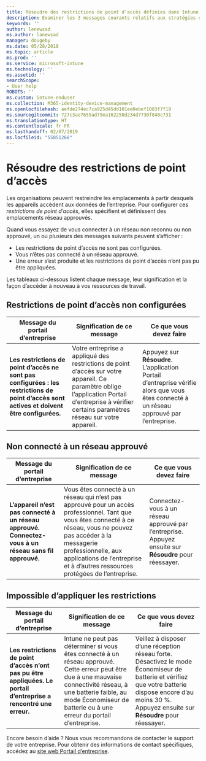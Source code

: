 ```yaml
---
title: Résoudre des restrictions de point d’accès définies dans Intune
description: Examiner les 3 messages courants relatifs aux stratégies de restriction de point d’accès d’Intune et découvrir comment les résoudre
keywords: ''
author: lenewsad
ms.author: lanewsad
manager: dougeby
ms.date: 05/28/2018
ms.topic: article
ms.prod: ''
ms.service: microsoft-intune
ms.technology: ''
ms.assetid: ''
searchScope:
- User help
ROBOTS: ''
ms.custom: intune-enduser
ms.collection: M365-identity-device-management
ms.openlocfilehash: aefde274ec7ca925d45dd101ee0ebef1083f7f19
ms.sourcegitcommit: 727c3ae7659ad79ea162250d234d7730f840c731
ms.translationtype: HT
ms.contentlocale: fr-FR
ms.lasthandoff: 02/07/2019
ms.locfileid: "55851268"
---
```

# <a name="resolve-access-point-restrictions"></a>Résoudre des restrictions de point d’accès

Les organisations peuvent restreindre les emplacements à partir desquels les appareils accèdent aux données de l’entreprise.
Pour configurer ces *restrictions de point d’accès*, elles spécifient et définissent des emplacements réseau approuvés.  

Quand vous essayez de vous connecter à un réseau non reconnu ou non approuvé, un ou plusieurs des messages suivants peuvent s’afficher :

* Les restrictions de point d’accès ne sont pas configurées.
* Vous n’êtes pas connecté à un réseau approuvé.
* Une erreur s’est produite et les restrictions de point d’accès n’ont pas pu être appliquées.

 Les tableaux ci-dessous listent chaque message, leur signification et la façon d’accéder à nouveau à vos ressources de travail.

## <a name="access-point-restrictions-not-set-up"></a>Restrictions de point d’accès non configurées  
| Message du portail d’entreprise | Signification de ce message | Ce que vous devez faire                                                               
|------------------------|--------------------------|--------------------------|
| **Les restrictions de point d’accès ne sont pas configurées : les restrictions de point d’accès sont actives et doivent être configurées.** | Votre entreprise a appliqué des restrictions de point d’accès sur votre appareil. Ce paramètre oblige l’application Portail d’entreprise à vérifier certains paramètres réseau sur votre appareil. | Appuyez sur **Résoudre**. L’application Portail d’entreprise vérifie alors que vous êtes connecté à un réseau approuvé par l’entreprise. |

## <a name="not-connected-to-an-approved-network"></a>Non connecté à un réseau approuvé  

| Message du portail d’entreprise | Signification de ce message | Ce que vous devez faire                                                                   
|------------------------|-----------------------------------|--------------------------|
| **L’appareil n’est pas connecté à un réseau approuvé. Connectez-vous à un réseau sans fil approuvé.** | Vous êtes connecté à un réseau qui n’est pas approuvé pour un accès professionnel. Tant que vous êtes connecté à ce réseau, vous ne pouvez pas accéder à la messagerie professionnelle, aux applications de l’entreprise et à d’autres ressources protégées de l’entreprise. | Connectez-vous à un réseau approuvé par l’entreprise. Appuyez ensuite sur **Résoudre** pour réessayer. |

## <a name="restrictions-couldnt-be-enforced"></a>Impossible d’appliquer les restrictions  

| Message du portail d’entreprise | Signification de ce message | Ce que vous devez faire                                                                      
|------------------------|-----------------------------------|--------------------------|
| **Les restrictions de point d’accès n’ont pas pu être appliquées. Le portail d’entreprise a rencontré une erreur.** | Intune ne peut pas déterminer si vous êtes connecté à un réseau approuvé. Cette erreur peut être due à une mauvaise connectivité réseau, à une batterie faible, au mode Économiseur de batterie ou à une erreur du portail d’entreprise. | Veillez à disposer d’une réception réseau forte. Désactivez le mode Économiseur de batterie et vérifiez que votre batterie dispose encore d’au moins 30 %. Appuyez ensuite sur **Résoudre** pour réessayer. 

Encore besoin d’aide ? Nous vous recommandons de contacter le support de votre entreprise. Pour obtenir des informations de contact spécifiques, accédez au [site web Portail d’entreprise](https://portal.manage.microsoft.com/#HelpDeskDialog).
